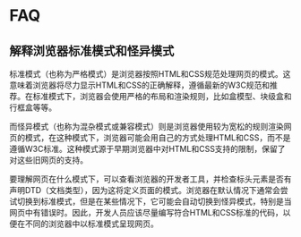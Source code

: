# FAQ

## 解释浏览器标准模式和怪异模式

标准模式（也称为严格模式）是浏览器按照HTML和CSS规范处理网页的模式。这意味着浏览器将尽力显示HTML和CSS的正确解释，遵循最新的W3C规范和推荐。在标准模式下，浏览器会使用严格的布局和渲染规则，比如盒模型、块级盒和行框盒等等。

而怪异模式（也称为混杂模式或兼容模式）则是浏览器使用较为宽松的规则渲染网页的模式，在这种模式下，浏览器可能会用自己的方式处理HTML和CSS，而不是遵循W3C标准。这种模式源于早期浏览器中对HTML和CSS支持的限制，保留了对这些旧网页的支持。

要理解网页在什么模式下，可以查看浏览器的开发者工具，并检查标头元素是否有声明DTD（文档类型），因为这将定义页面的模式。浏览器在默认情况下通常会尝试切换到标准模式，但是在某些情况下，它可能会自动切换到怪异模式，特别是当网页中有错误时。因此，开发人员应该尽量编写符合HTML和CSS标准的代码，以便在不同的浏览器中以标准模式呈现网页。
